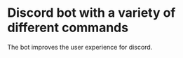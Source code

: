 # Discord bot with a variety of different commands
The bot improves the user experience for discord.
